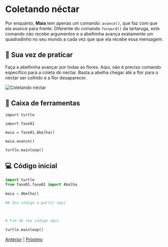 # Coletando néctar

Por enquanto, **Maia** tem apenas um comando: `avance()`, que faz com que ela
avance para frente. Diferente do comando `forward()` da tartaruga, este
comando não recebe argumentos e a abelhinha avança exatamente um quadradinho
no seu mundo a cada vez que que ela recebe essa mensagem.


## 🐝 Sua vez de praticar

Faça a abelhinha avançar por todas as flores. Aqui, não é preciso
comando específico para a coleta do néctar. Basta a abelha chegar até a flor
para o néctar ser colhido e a flor desaparecer.


![Coletando néctar](cenario_01.png "Coletando néctar")


## 🧰 Caixa de ferramentas

`import turtle`

`import fase01`

`maia = fase01.Abelha()`

`maia.avance()`

`turtle.mainloop()`


## 💻 Código inicial

```python
import turtle
from fase01.fase01 import Abelha

maia = Abelha()

## Seu código a partir aqui



# Fim do seu código aqui

turtle.mainloop()

```


[Anterior](../README.md) | [Próximo](../fase02/README.md)
